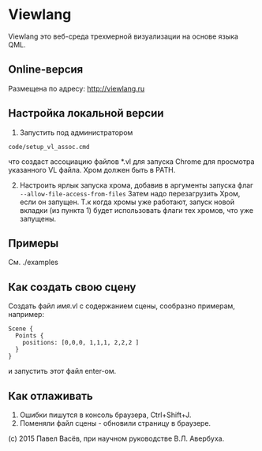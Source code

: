 # Viewlang

Viewlang это веб-среда трехмерной визуализации на основе языка QML. 

## Online-версия
Размещена по адресу: http://viewlang.ru

## Настройка локальной версии

1. Запустить под администратором
```
code/setup_vl_assoc.cmd
```
что создаст ассоциацию файлов *.vl для запуска Chrome для просмотра указанного VL файла. Хром должен быть в PATH.

2. Настроить ярлык запуска хрома, добавив в аргументы запуска флаг `--allow-file-access-from-files`
Затем надо перезагрузить Хром, если он запущен. Т.к когда хромы уже работают, запуск новой вкладки 
(из пункта 1) будет использовать флаги тех хромов, что уже запущены.

## Примеры
См. ./examples

## Как создать свою сцену

Создать файл _имя_.vl с содержанием сцены, сообразно примерам, например:
```
Scene {
  Points {
    positions: [0,0,0, 1,1,1, 2,2,2 ]
  }
}
```
и запустить этот файл enter-ом.

## Как отлаживать
1. Ошибки пишутся в консоль браузера, Ctrl+Shift+J.
2. Поменяли файл сцены - обновили страницу в браузере.

(с) 2015 Павел Васёв,
при научном руководстве В.Л. Авербуха.